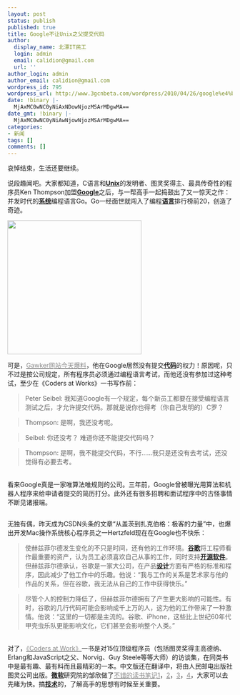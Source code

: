 ```yaml
---
layout: post
status: publish
published: true
title: Google不让Unix之父提交代码
author:
  display_name: 北漂IT民工
  login: admin
  email: calidion@gmail.com
  url: ''
author_login: admin
author_email: calidion@gmail.com
wordpress_id: 795
wordpress_url: http://www.3gcnbeta.com/wordpress/2010/04/26/google%e4%b8%8d%e8%ae%a9unix%e4%b9%8b%e7%88%b6%e6%8f%90%e4%ba%a4%e4%bb%a3%e7%a0%81/
date: !binary |-
  MjAxMC0wNC0yNiAxNDowNjozMSArMDgwMA==
date_gmt: !binary |-
  MjAxMC0wNC0yNiAwNjowNjozMSArMDgwMA==
categories:
- 新闻
tags: []
comments: []
---
```

<p>哀悼结束，生活还要继续。</p>
<p>说段趣闻吧。大家都知道，C语言和<a href="http://www.phpchina.com/index.php?action-viewnews-itemid-36434" target="_self"><span style="text-decoration: underline;"><strong>Unix</strong></span></a>的发明者、图灵奖得主、最具传奇性的程序员Ken Thompson加盟<a href="http://www.phpchina.com/index.php?action-viewnews-itemid-36434" target="_self"><span style="text-decoration: underline;"><strong>Google</strong></span></a>之后，与一帮高手一起捣鼓出了又一惊天之作：并发时代的<a href="http://www.phpchina.com/index.php?action-viewnews-itemid-36434" target="_self"><span style="text-decoration: underline;"><strong>系统</strong></span></a>编程语言Go。Go一经面世就闯入了编程<a href="http://www.phpchina.com/index.php?action-viewnews-itemid-36434" target="_self"><span style="text-decoration: underline;"><strong>语言</strong></span></a>排行榜前20，创造了奇迹。</p>
<p><img src="http://news.csdn.net/a//uploads/2010/04/22/20100422-014051-pic1.jpg" alt="" width="300" /></p>
<p>可是，<a href="http://gawker.com/5520339/mac-genius-slams-his-google-job"><span style="color: #888888;">Gawker网站今天爆料</span></a>，他在Google居然没有提交<a href="http://www.phpchina.com/index.php?action-viewnews-itemid-36434" target="_self"><span style="text-decoration: underline;"><strong>代码</strong></span></a>的权力！原因呢，只不过是按公司规定，所有程序员必须通过编程语言考试，而他还没有参加过这种考试，至少在《Coders at Works》一书写作前：</p>
<blockquote><p>Peter Seibel: 我知道Google有一个规定，每个新员工都要在接受编程语言测试之后，才允许提交代码。那就是说你也得考（你自己发明的）C罗？</blockquote></p>
<blockquote><p>Thompson: 是啊，我还没考呢。</blockquote></p>
<blockquote><p>Seibel: 你还没考？ 难道你还不能提交代码吗？</blockquote></p>
<blockquote><p>Thompson: 是啊，我不能提交代码，不行&hellip;&hellip;我只是还没有去考试，还没觉得有必要去考。</blockquote><br />
看来Google真是一家唯算法唯规则的公司。三年前，Google曾被曝光用算法和机器人程序来给申请者提交的简历打分。此外还有很多招聘和面试程序中的古怪事情不断见诸报端。</p>
<p><img src="http://news.csdn.net/a//uploads/2010/04/22/20100422-014250-pic1.jpg" alt="" /></p>
<p>无独有偶，昨天成为CSDN头条的文章&ldquo;从盖茨到扎克伯格：极客的力量&rdquo;中，也爆出开发Mac操作系统核心程序员之一Hertzfeld现在在Google也不快乐：</p>
<blockquote><p>使赫兹菲尔德发生变化的不只是时间，还有他的工作环境。<a href="http://www.phpchina.com/index.php?action-viewnews-itemid-36434" target="_self"><span style="text-decoration: underline;"><strong>谷歌</strong></span></a>将工程师看作最重要的资产，认为员工必须喜欢自己从事的工作，同时支持<a href="http://www.phpchina.com/index.php?action-viewnews-itemid-36434" target="_self"><span style="text-decoration: underline;"><strong>开源</strong></span></a><a href="http://www.phpchina.com/index.php?action-viewnews-itemid-36434" target="_self"><span style="text-decoration: underline;"><strong>软件</strong></span></a>。但赫兹菲尔德承认，谷歌是一家大公司，在产品<a href="http://www.phpchina.com/index.php?action-viewnews-itemid-36434" target="_self"><span style="text-decoration: underline;"><strong>设计</strong></span></a>方面有严格的标准和程序，因此减少了他工作中的乐趣。他说：&ldquo;我与工作的关系是艺术家与他的作品的关系，但在谷歌，我无法从自己的工作中获得快乐。&rdquo;</blockquote></p>
<blockquote><p>尽管个人的控制力降低了，但赫兹菲尔德拥有了产生更大影响的可能性。有时，谷歌的几行代码可能会影响成千上万的人，这为他的工作带来了一种激情。他说：&ldquo;这里的一切都是主流的。谷歌、iPhone，这些比上世纪60年代甲壳虫乐队更能影响文化，它们甚至会影响整个人类。&rdquo;</blockquote><br />
对了，<a href="http://www.amazon.com/Coders-at-Work%20-Peter-Seibel/dp/1430219483"><span style="color: #888888;">《Coders at Work》</span></a>一书是对15位顶级程序员（包括图灵奖得主高德纳、Erlang和JavaScript之父、Norvig、Guy Steele等等大师）的访谈集，在同类书中是最有趣、最有料而且最精彩的一本。中文版还在翻译中，将由人民邮电出版社图灵公司出版。<a href="http://www.phpchina.com/index.php?action-viewnews-itemid-36434" target="_self"><span style="text-decoration: underline;"><strong>微软</strong></span></a>研究院的邹欣做了<a href="http://yishan.cc/blogs/xin/archive/2009/12/23/coders-at-work-i.aspx"><span style="color: #888888;">不错的读书笔记1</span></a>，<a href="http://yishan.cc/blogs/xin/archive/2009/12/24/coders-at-work-ii.aspx"><span style="color: #888888;">2</span></a>，<a href="http://yishan.cc/blogs/xin/archive/2009/12/25/coders-at-work-iii.aspx"><span style="color: #888888;">3</span></a>，<a href="http://yishan.cc/blogs/xin/archive/2009/12/26/coders-at-work-iv.aspx"><span style="color: #888888;">4</span></a>，大家可以去先睹为快。搞<a href="http://www.phpchina.com/index.php?action-viewnews-itemid-36434" target="_self"><span style="text-decoration: underline;"><strong>技术</strong></span></a>的，了解高手的思想有时候至关重要。</p>
